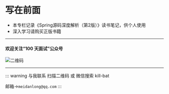 # 写在前面
* 本专栏记录《Spring源码深度解析（第2版）》读书笔记，供个人使用
* 深入学习请购买正版书籍

---

#### 欢迎关注“100 天面试”公众号

![二维码](https://s2.ax1x.com/2020/01/07/l6B02T.jpg)

---

::: warning 与我联系
扫描二维码 或 微信搜索 kill-bat

邮箱->`meidanlong@qq.com`
:::
